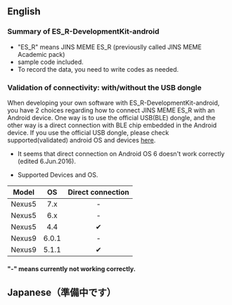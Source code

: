 ## English

### Summary of ES_R-DevelopmentKit-android
* "ES_R" means JINS MEME ES_R (previouslly called JINS MEME Academic pack)
* sample code included.
* To record the data, you need to write codes as needed.

### Validation of connectivity: with/without the USB dongle
When developing your own software with ES_R-DevelopmentKit-android, you have 2 choices regarding how to connect JINS MEME ES_R with an Android device. One way is to use the official USB(BLE) dongle, and the other way is a direct connection with BLE chip embedded in the Android device. If you use the official USB dongle, please check supported(validated) android OS and devices [here](https://github.com/jins-meme/ES_R-DataLogger-for-Android).

* It seems that direct connection on Android OS 6 doesn't work correctly (edited 6.Jun.2016).

* Supported Devices and OS. 

| Model | OS| Direct connection |
|:--:|:--:|:--:|
|Nexus5|7.x|-|
|Nexus5|6.x|-|
|Nexus5|4.4|✔|
|Nexus9|6.0.1|-|
|Nexus9|5.1.1|✔|

#### "-" means currently not working correctly.

## Japanese（準備中です）
